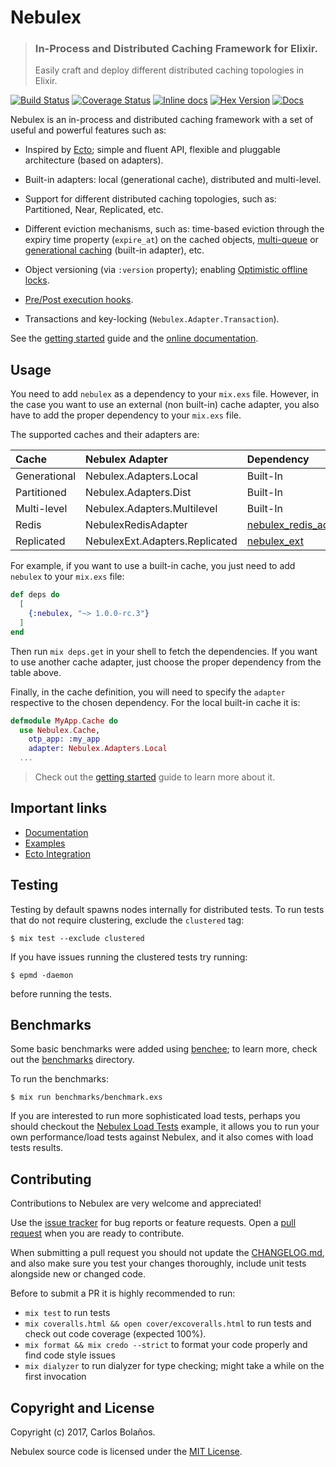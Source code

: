 # Nebulex
> ### In-Process and Distributed Caching Framework for Elixir.
> Easily craft and deploy different distributed caching topologies in Elixir.

[![Build Status](https://travis-ci.org/cabol/nebulex.svg?branch=master)](https://travis-ci.org/cabol/nebulex)
[![Coverage Status](https://coveralls.io/repos/github/cabol/nebulex/badge.svg?branch=master)](https://coveralls.io/github/cabol/nebulex?branch=master)
[![Inline docs](http://inch-ci.org/github/cabol/nebulex.svg)](http://inch-ci.org/github/cabol/nebulex)
[![Hex Version](https://img.shields.io/hexpm/v/nebulex.svg)](https://hex.pm/packages/nebulex)
[![Docs](https://img.shields.io/badge/docs-hexpm-blue.svg)](https://hexdocs.pm/nebulex)

Nebulex is an in-process and distributed caching framework with a set of
useful and powerful features such as:

  * Inspired by [Ecto][ecto]; simple and fluent API, flexible and
    pluggable architecture (based on adapters).

  * Built-in adapters: local (generational cache), distributed and multi-level.

  * Support for different distributed caching topologies, such as:
    Partitioned, Near, Replicated, etc.

  * Different eviction mechanisms, such as: time-based eviction through the
    expiry time property (`expire_at`) on the cached objects,
    [multi-queue][multi_queue] or [generational caching][generational_caching]
    (built-in adapter), etc.

  * Object versioning (via `:version` property); enabling
    [Optimistic offline locks][offline_locks].

  * [Pre/Post execution hooks](http://hexdocs.pm/nebulex/hooks.html).

  * Transactions and key-locking (`Nebulex.Adapter.Transaction`).

[ecto]: https://github.com/elixir-ecto/ecto
[multi_queue]: https://en.wikipedia.org/wiki/Cache_replacement_policies#Multi_queue_(MQ)
[generational_caching]: http://fairwaytech.com/2012/09/write-through-and-generational-caching
[offline_locks]: https://martinfowler.com/eaaCatalog/optimisticOfflineLock.html

See the [getting started](http://hexdocs.pm/nebulex/getting-started.html) guide
and the [online documentation](http://hexdocs.pm/nebulex/Nebulex.html).

## Usage

You need to add `nebulex` as a dependency to your `mix.exs` file. However,
in the case you want to use an external (non built-in) cache adapter, you
also have to add the proper dependency to your `mix.exs` file.

The supported caches and their adapters are:

Cache        | Nebulex Adapter                | Dependency
:----------- | :----------------------------- | :-------------------------
Generational | Nebulex.Adapters.Local         | Built-In
Partitioned  | Nebulex.Adapters.Dist          | Built-In
Multi-level  | Nebulex.Adapters.Multilevel    | Built-In
Redis        | NebulexRedisAdapter            | [nebulex_redis_adapter][nebulex_redis_adapter]
Replicated   | NebulexExt.Adapters.Replicated | [nebulex_ext][nebulex_ext]

[nebulex_redis_adapter]: https://github.com/cabol/nebulex_redis_adapter
[nebulex_ext]: https://github.com/amilkr/nebulex_ext

For example, if you want to use a built-in cache, you just need to add
`nebulex` to your `mix.exs` file:

```elixir
def deps do
  [
    {:nebulex, "~> 1.0.0-rc.3"}
  ]
end
```

Then run `mix deps.get` in your shell to fetch the dependencies. If you want to
use another cache adapter, just choose the proper dependency from the table
above.

Finally, in the cache definition, you will need to specify the `adapter`
respective to the chosen dependency. For the local built-in cache it is:

```elixir
defmodule MyApp.Cache do
  use Nebulex.Cache,
    otp_app: :my_app
    adapter: Nebulex.Adapters.Local
  ...
```

> Check out the [getting started](http://hexdocs.pm/nebulex/getting-started.html)
  guide to learn more about it.

## Important links

 * [Documentation](http://hexdocs.pm/nebulex/Nebulex.html)
 * [Examples](https://github.com/cabol/nebulex_examples)
 * [Ecto Integration](https://github.com/cabol/nebulex_ecto)

## Testing

Testing by default spawns nodes internally for distributed tests.
To run tests that do not require clustering, exclude  the `clustered` tag:

```
$ mix test --exclude clustered
```

If you have issues running the clustered tests try running:

```
$ epmd -daemon
```

before running the tests.

## Benchmarks

Some basic benchmarks were added using [benchee](https://github.com/PragTob/benchee);
to learn more, check out the [benchmarks](./benchmarks) directory.

To run the benchmarks:

```
$ mix run benchmarks/benchmark.exs
```

If you are interested to run more sophisticated load tests, perhaps you should
checkout the [Nebulex Load Tests](https://github.com/cabol/nebulex_examples/tree/master/nebulex_bench)
example, it allows you to run your own performance/load tests against Nebulex,
and it also comes with load tests results.

## Contributing

Contributions to Nebulex are very welcome and appreciated!

Use the [issue tracker](https://github.com/cabol/nebulex/issues) for bug reports
or feature requests. Open a [pull request](https://github.com/cabol/nebulex/pulls)
when you are ready to contribute.

When submitting a pull request you should not update the [CHANGELOG.md](CHANGELOG.md),
and also make sure you test your changes thoroughly, include unit tests
alongside new or changed code.

Before to submit a PR it is highly recommended to run:

 * `mix test` to run tests
 * `mix coveralls.html && open cover/excoveralls.html` to run tests and check
   out code coverage (expected 100%).
 * `mix format && mix credo --strict` to format your code properly and find code
   style issues
 * `mix dialyzer` to run dialyzer for type checking; might take a while on the
   first invocation

## Copyright and License

Copyright (c) 2017, Carlos Bolaños.

Nebulex source code is licensed under the [MIT License](LICENSE).
